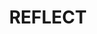 ---
pid: CH22
title: REFLECT
location_transcription: Dillworth Park
zipcode: '80304'
outside_phl: 'Boulder CO '
neighborhood: 
age: '19'
age_range: 13-19
instagram: 
image_file_name: CH_22.jpg
proposal_transcription: |-
  A mirror - wavy 20' high
  Supported on the back
  Andy Goldsworthy Eggs
  ground lights
topic: Uplifting
topic_summary: '0'
type: Interactive,Conceptual,Other No Form
keywords_other: 
credit: Tessa H
image_labels: 
twitter: 
facebook: 
permalink: "/monuments/ch22/"
layout: item-page
---